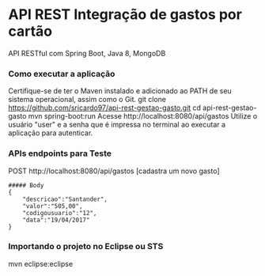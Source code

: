 # API REST Integração de gastos por cartão
API RESTful com Spring Boot, Java 8, MongoDB

### Como executar a aplicação
Certifique-se de ter o Maven instalado e adicionado ao PATH de seu sistema operacional, assim como o Git.
git clone https://github.com/sricardo97/api-rest-gestao-gasto.git
cd api-rest-gestao-gasto
mvn spring-boot:run
Acesse http://localhost:8080/api/gastos
Utilize o usuário "user" e a senha que é impressa no terminal ao executar a aplicação para autenticar.


### APIs endpoints para Teste
POST http://localhost:8080/api/gastos [cadastra um novo gasto]  

	##### Body
	{
		"descricao":"Santander",
		"valor":"505,00",
		"codigousuario":"12",
		"data":"19/04/2017"
	}
 

### Importando o projeto no Eclipse ou STS
mvn eclipse:eclipse